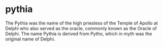 # pythia
The Pythia was the name of the high priestess of the Temple of Apollo at Delphi who also served as the oracle, commonly known as the Oracle of Delphi. The name Pythia is derived from Pytho, which in myth was the original name of Delphi.

